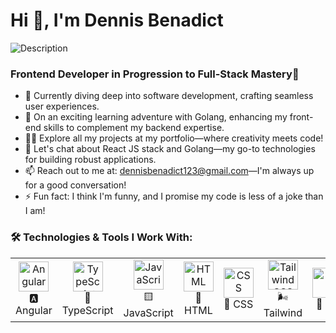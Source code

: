 # Hi 👋, I'm Dennis Benadict
<img src="img.webp" alt="Description" class="inline-image">


### Frontend Developer in Progression to Full-Stack Mastery🚀



- 🔭 Currently diving deep into software development, crafting seamless user experiences.
- 🌱 On an exciting learning adventure with Golang, enhancing my front-end skills to complement my backend expertise.
- 👨‍💻 Explore all my projects at my portfolio—where creativity meets code!
- 💬 Let's chat about React JS stack and Golang—my go-to technologies for building robust applications.
- 📫 Reach out to me at: dennisbenadict123@gmail.com—I'm always up for a good conversation!
- ⚡ Fun fact: I think I'm funny, and I promise my code is less of a joke than I am!



### 🛠️ Technologies & Tools I Work With:

<table>
  <tr>
    <td align="center" style="width: 100px;">
      <img src="https://angular.io/assets/images/logos/angular/angular.svg" alt="Angular" width="48" /><br>🅰️ Angular
    </td>
    <td align="center" style="width: 100px;">
      <img src="https://skillicons.dev/icons?i=ts" alt="TypeScript" width="48" /><br>🔷 TypeScript
    </td>
    <td align="center" style="width: 100px;">
      <img src="https://skillicons.dev/icons?i=js" alt="JavaScript" width="48" /><br>🟨 JavaScript
    </td>
    <td align="center" style="width: 1000px;">
      <img src="https://skillicons.dev/icons?i=html" alt="HTML" width="48" /><br>🔶 HTML
    </td>
    <td align="center" style="width: 100px;">
      <img src="https://skillicons.dev/icons?i=css" alt="CSS" width="48" /><br>🔷 CSS
    </td>
    <td align="center" style="width: 100px;">
      <img src="https://skillicons.dev/icons?i=tailwind" alt="Tailwind CSS" width="48" /><br>🌬️ Tailwind
    </td>
    <td align="center" style="width: 100px;">
      <img src="https://skillicons.dev/icons?i=git" alt="Git" width="48" /><br>🔧 Git
    </td>
  </tr>
</table>




